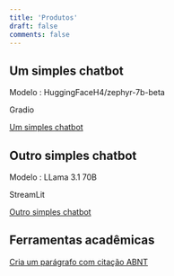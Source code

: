 ```yaml
---
title: 'Produtos'
draft: false
comments: false
---
```


## Um simples chatbot

Modelo : HuggingFaceH4/zephyr-7b-beta

Gradio

[Um simples chatbot](https://giseldo-simple-chatbot.hf.space)

## Outro simples chatbot

Modelo : LLama 3.1 70B

StreamLit

[Outro simples chatbot](https://giseldo-chattj.hf.space)
      
## Ferramentas acadêmicas
[Cria um parágrafo com citação ABNT](https://giseldo-neochatbotoneshot.hf.space)
